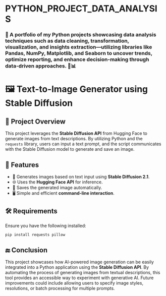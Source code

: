 # PYTHON_PROJECT_DATA_ANALYSIS
### 🐍 A portfolio of my Python projects showcasing data analysis techniques such as data cleaning, transformation, visualization, and insights extraction—utilizing libraries like Pandas, NumPy, Matplotlib, and Seaborn to uncover trends, optimize reporting, and enhance decision-making through data-driven approaches. 🚀📊

# 🖼️ Text-to-Image Generator using Stable Diffusion

## 📌 Project Overview
This project leverages the **Stable Diffusion API** from Hugging Face to generate images from text descriptions. By utilizing Python and the `requests` library, users can input a text prompt, and the script communicates with the Stable Diffusion model to generate and save an image.

## 🚀 Features
- 🎨 Generates images based on text input using **Stable Diffusion 2.1**.
- 🌐 Uses the **Hugging Face API** for inference.
- 💾 Saves the generated image automatically.
- 🖥️ Simple and efficient **command-line interaction**.

## 🛠️ Requirements
Ensure you have the following installed:

```bash
pip install requests pillow
```

## 🔚 Conclusion
This project showcases how AI-powered image generation can be easily integrated into a Python application using the **Stable Diffusion API**. By automating the process of generating images from textual descriptions, this tool provides an accessible way to experiment with generative AI. Future improvements could include allowing users to specify image styles, resolutions, or batch processing for multiple prompts.


